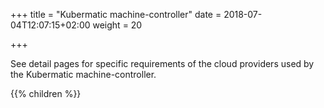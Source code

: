 +++
title = "Kubermatic machine-controller"
date = 2018-07-04T12:07:15+02:00
weight = 20

+++

See detail pages for specific requirements of the cloud providers used by the Kubermatic machine-controller.

{{% children %}}
